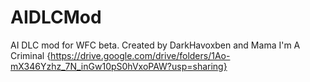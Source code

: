# AIDLCMod
AI DLC mod for WFC beta. 
Created by DarkHavoxben and Mama I'm A Criminal
{https://drive.google.com/drive/folders/1Ao-mX346Yzhz_7N_inGw10pS0hVxoPAW?usp=sharing}
